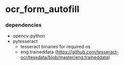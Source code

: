 # ocr_form_autofill
### dependencies
- opencv-python
- pytesseract
  - tesseract binaries for required os
  - eng.traineddata (https://github.com/tesseract-ocr/tessdata/blob/master/eng.traineddata)

